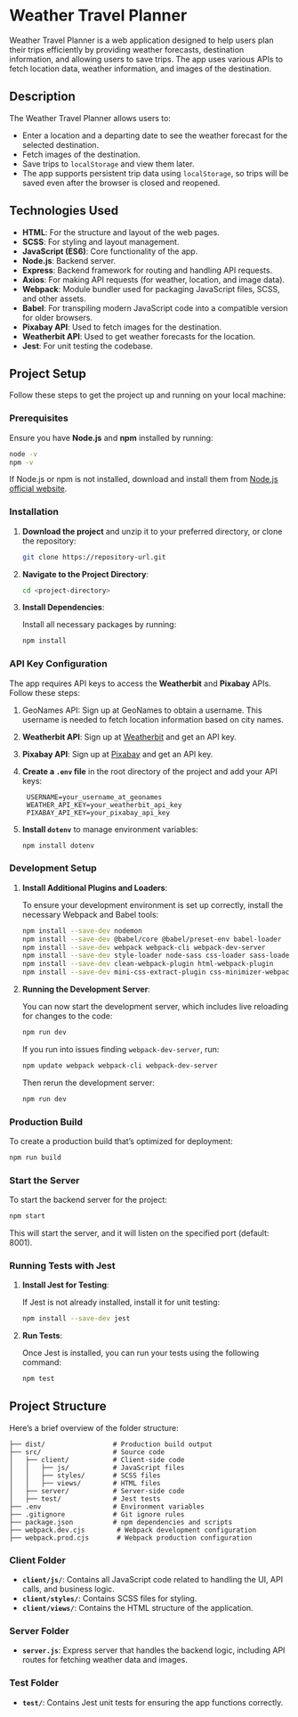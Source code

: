 # **Weather Travel Planner**

Weather Travel Planner is a web application designed to help users plan their trips efficiently by providing weather forecasts, destination information, and allowing users to save trips. The app uses various APIs to fetch location data, weather information, and images of the destination.

## **Description**

The Weather Travel Planner allows users to:

- Enter a location and a departing date to see the weather forecast for the selected destination.
- Fetch images of the destination.
- Save trips to `localStorage` and view them later.
- The app supports persistent trip data using `localStorage`, so trips will be saved even after the browser is closed and reopened.

## **Technologies Used**

- **HTML**: For the structure and layout of the web pages.
- **SCSS**: For styling and layout management.
- **JavaScript (ES6)**: Core functionality of the app.
- **Node.js**: Backend server.
- **Express**: Backend framework for routing and handling API requests.
- **Axios**: For making API requests (for weather, location, and image data).
- **Webpack**: Module bundler used for packaging JavaScript files, SCSS, and other assets.
- **Babel**: For transpiling modern JavaScript code into a compatible version for older browsers.
- **Pixabay API**: Used to fetch images for the destination.
- **Weatherbit API**: Used to get weather forecasts for the location.
- **Jest**: For unit testing the codebase.

## **Project Setup**

Follow these steps to get the project up and running on your local machine:

### **Prerequisites**

Ensure you have **Node.js** and **npm** installed by running:

```bash
node -v
npm -v
```

If Node.js or npm is not installed, download and install them from [Node.js official website](https://nodejs.org/).

### **Installation**

1. **Download the project** and unzip it to your preferred directory, or clone the repository:

   ```bash
   git clone https://repository-url.git
   ```

2. **Navigate to the Project Directory**:

   ```bash
   cd <project-directory>
   ```

3. **Install Dependencies**:

   Install all necessary packages by running:

   ```bash
   npm install
   ```

### **API Key Configuration**

The app requires API keys to access the **Weatherbit** and **Pixabay** APIs. Follow these steps:

1. GeoNames API: Sign up at GeoNames to obtain a username. This username is needed to fetch location information based on city names.
2. **Weatherbit API**: Sign up at [Weatherbit](https://www.weatherbit.io/account/create) and get an API key.
3. **Pixabay API**: Sign up at [Pixabay](https://pixabay.com/api/docs/) and get an API key.
4. **Create a `.env` file** in the root directory of the project and add your API keys:

   ```plaintext
    USERNAME=your_username_at_geonames
    WEATHER_API_KEY=your_weatherbit_api_key
    PIXABAY_API_KEY=your_pixabay_api_key
   ```

5. **Install `dotenv`** to manage environment variables:
   ```bash
   npm install dotenv
   ```

### **Development Setup**

1. **Install Additional Plugins and Loaders**:

   To ensure your development environment is set up correctly, install the necessary Webpack and Babel tools:

   ```bash
   npm install --save-dev nodemon
   npm install --save-dev @babel/core @babel/preset-env babel-loader
   npm install --save-dev webpack webpack-cli webpack-dev-server
   npm install --save-dev style-loader node-sass css-loader sass-loader
   npm install --save-dev clean-webpack-plugin html-webpack-plugin
   npm install --save-dev mini-css-extract-plugin css-minimizer-webpack-plugin terser-webpack-plugin
   ```

2. **Running the Development Server**:

   You can now start the development server, which includes live reloading for changes to the code:

   ```bash
   npm run dev
   ```

   If you run into issues finding `webpack-dev-server`, run:

   ```bash
   npm update webpack webpack-cli webpack-dev-server
   ```

   Then rerun the development server:

   ```bash
   npm run dev
   ```

### **Production Build**

To create a production build that’s optimized for deployment:

```bash
npm run build
```

### **Start the Server**

To start the backend server for the project:

```bash
npm start
```

This will start the server, and it will listen on the specified port (default: 8001).

### **Running Tests with Jest**

1. **Install Jest for Testing**:

   If Jest is not already installed, install it for unit testing:

   ```bash
   npm install --save-dev jest
   ```

2. **Run Tests**:

   Once Jest is installed, you can run your tests using the following command:

   ```bash
   npm test
   ```

## **Project Structure**

Here’s a brief overview of the folder structure:

```
├── dist/                 # Production build output
├── src/                  # Source code
│   ├── client/           # Client-side code
│   │   ├── js/           # JavaScript files
│   │   ├── styles/       # SCSS files
│   │   ├── views/        # HTML files
│   ├── server/           # Server-side code
│   ├── test/             # Jest tests
├── .env                  # Environment variables
├── .gitignore            # Git ignore rules
├── package.json          # npm dependencies and scripts
├── webpack.dev.cjs        # Webpack development configuration
├── webpack.prod.cjs       # Webpack production configuration
```

### **Client Folder**

- **`client/js/`**: Contains all JavaScript code related to handling the UI, API calls, and business logic.
- **`client/styles/`**: Contains SCSS files for styling.
- **`client/views/`**: Contains the HTML structure of the application.

### **Server Folder**

- **`server.js`**: Express server that handles the backend logic, including API routes for fetching weather data and images.

### **Test Folder**

- **`test/`**: Contains Jest unit tests for ensuring the app functions correctly.
